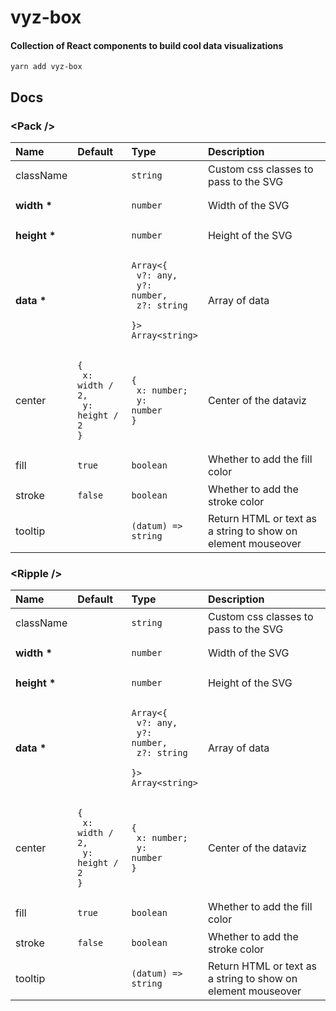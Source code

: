# vyz-box

#### Collection of React components to build cool data visualizations

```
yarn add vyz-box
```

## Docs

### \<Pack \/>

| Name             | Default                                                            | Type                                                                                                  | Description                                                  |
| :--------------- | :----------------------------------------------------------------- | :---------------------------------------------------------------------------------------------------- | :----------------------------------------------------------- |
| className        |                                                                    | <pre><code>string</code></pre>                                                                        | Custom css classes to pass to the SVG                        |
| <b>width \*</b>  |                                                                    | <pre><code>number</code></pre>                                                                        | Width of the SVG                                             |
| <b>height \*</b> |                                                                    | <pre><code>number</code></pre>                                                                        | Height of the SVG                                            |
| <b>data \*</b>   |                                                                    | <pre><code>Array<{<br> v?: any,<br> y?: number,<br> z?: string <br>}><br>Array\<string\></code></pre> | Array of data                                                |
| center           | <pre><code>{<br> x: width / 2,<br> y: height / 2<br>}</code></pre> | <pre><code>{<br> x: number;<br> y: number<br>}</code></pre>                                           | Center of the dataviz                                        |
| fill             | <pre><code>true</code></pre>                                       | <pre><code>boolean</code></pre>                                                                       | Whether to add the fill color                                |
| stroke           | <pre><code>false</code></pre>                                      | <pre><code>boolean</code></pre>                                                                       | Whether to add the stroke color                              |
| tooltip          |                                                                    | <pre><code>(datum) => string</code></pre>                                                             | Return HTML or text as a string to show on element mouseover |

### \<Ripple \/>

| Name             | Default                                                            | Type                                                                                                  | Description                                                  |
| :--------------- | :----------------------------------------------------------------- | :---------------------------------------------------------------------------------------------------- | :----------------------------------------------------------- |
| className        |                                                                    | <pre><code>string</code></pre>                                                                        | Custom css classes to pass to the SVG                        |
| <b>width \*</b>  |                                                                    | <pre><code>number</code></pre>                                                                        | Width of the SVG                                             |
| <b>height \*</b> |                                                                    | <pre><code>number</code></pre>                                                                        | Height of the SVG                                            |
| <b>data \*</b>   |                                                                    | <pre><code>Array<{<br> v?: any,<br> y?: number,<br> z?: string <br>}><br>Array\<string\></code></pre> | Array of data                                                |
| center           | <pre><code>{<br> x: width / 2,<br> y: height / 2<br>}</code></pre> | <pre><code>{<br> x: number;<br> y: number<br>}</code></pre>                                           | Center of the dataviz                                        |
| fill             | <pre><code>true</code></pre>                                       | <pre><code>boolean</code></pre>                                                                       | Whether to add the fill color                                |
| stroke           | <pre><code>false</code></pre>                                      | <pre><code>boolean</code></pre>                                                                       | Whether to add the stroke color                              |
| tooltip          |                                                                    | <pre><code>(datum) => string</code></pre>                                                             | Return HTML or text as a string to show on element mouseover |

